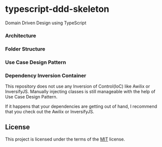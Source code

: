 # typescript-ddd-skeleton
Domain Driven Design using TypeScript

### Architecture

### Folder Structure

### Use Case Design Pattern

### Dependency Inversion Container
This repository does not use any Inversion of Control(IoC) like Awilix or InversifyJS. Manually injecting classes is still manageable with the help of Use Case Design Pattern.

If it happens that your dependencies are getting out of hand, I recommend that you check out the Awilix or InversifyJS. 

## License
This project is licensed under the terms of the [MIT](LICENSE) license.
